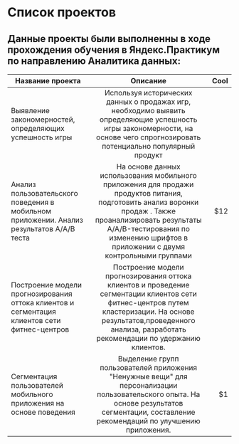 # Список проектов 
## Данные проекты были выполненны в ходе прохождения обучения в Яндекс.Практикум по направлению Аналитика данных:

| Название проекта        | Описание           | Cool  |
| ------------- |:-------------:| -----:|
| Выявление закономерностей, определяющих успешность игры      | Используя исторических данных о продажах игр, необходимо выявить определяющие успешность игры закономерности, на основе чего спрогнозировать потенциально популярный продукт |  |
| Анализ пользовательского поведения в мобильном приложении. Анализ результатов А/А/В теста      | На основе данных использования мобильного приложения для продажи продуктов питания, подготовить анализ воронки продаж . Также проанализировать результаты A/A/B-тестирования по изменению шрифтов в приложении с двумя контрольными группами      |   $12 |
| Построение модели прогнозирования оттока клиентов и сегментация клиентов сети фитнес-центров  | Построение модели прогнозирования оттока клиентов и проведение сегментации клиентов сети фитнес-центров путем кластеризации. На основе результатов,проведенного анализа, разработать рекомендации по удержанию клиентов. |
| Сегментация пользователей мобильного приложения на основе поведения | Выделение групп пользователей приложения "Ненужные вещи" для персонализации пользовательского опыта. На основе результатов сегментации, составление рекомендаций по улучшению приложения.      |    $1 |